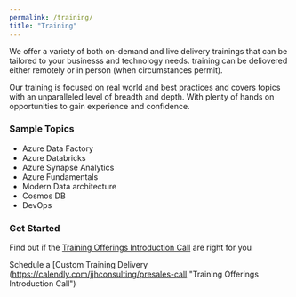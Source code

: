 ```yaml
---
permalink: /training/
title: "Training"
---
```


We offer a variety of both on-demand and live delivery trainings that can be tailored to your businesss and technology needs. training can be deliovered either remotely or in person (when circumstances permit).

Our training is focused on real world and best practices and covers topics with an unparalleled level of breadth and depth. With plenty of hands on opportunities to gain experience and confidence.

### Sample Topics
- Azure Data Factory
- Azure Databricks
- Azure Synapse Analytics
- Azure Fundamentals
- Modern Data architecture
- Cosmos DB
- DevOps
### Get Started

Find out if the [Training Offerings Introduction Call](https://calendly.com/jjhconsulting/presales-call "Training Offerings Introduction Call")  are right for you

Schedule a [Custom Training Delivery (https://calendly.com/jjhconsulting/presales-call "Training Offerings Introduction Call")